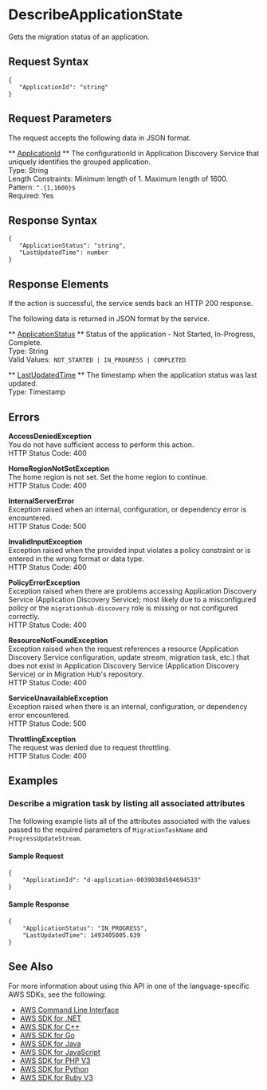 # DescribeApplicationState<a name="API_DescribeApplicationState"></a>

Gets the migration status of an application\.

## Request Syntax<a name="API_DescribeApplicationState_RequestSyntax"></a>

```
{
   "ApplicationId": "string"
}
```

## Request Parameters<a name="API_DescribeApplicationState_RequestParameters"></a>

The request accepts the following data in JSON format\.

 ** [ApplicationId](#API_DescribeApplicationState_RequestSyntax) **   <a name="migrationhub-DescribeApplicationState-request-ApplicationId"></a>
The configurationId in Application Discovery Service that uniquely identifies the grouped application\.  
Type: String  
Length Constraints: Minimum length of 1\. Maximum length of 1600\.  
Pattern: `^.{1,1600}$`   
Required: Yes

## Response Syntax<a name="API_DescribeApplicationState_ResponseSyntax"></a>

```
{
   "ApplicationStatus": "string",
   "LastUpdatedTime": number
}
```

## Response Elements<a name="API_DescribeApplicationState_ResponseElements"></a>

If the action is successful, the service sends back an HTTP 200 response\.

The following data is returned in JSON format by the service\.

 ** [ApplicationStatus](#API_DescribeApplicationState_ResponseSyntax) **   <a name="migrationhub-DescribeApplicationState-response-ApplicationStatus"></a>
Status of the application \- Not Started, In\-Progress, Complete\.  
Type: String  
Valid Values:` NOT_STARTED | IN_PROGRESS | COMPLETED` 

 ** [LastUpdatedTime](#API_DescribeApplicationState_ResponseSyntax) **   <a name="migrationhub-DescribeApplicationState-response-LastUpdatedTime"></a>
The timestamp when the application status was last updated\.  
Type: Timestamp

## Errors<a name="API_DescribeApplicationState_Errors"></a>

 **AccessDeniedException**   
You do not have sufficient access to perform this action\.  
HTTP Status Code: 400

 **HomeRegionNotSetException**   
The home region is not set\. Set the home region to continue\.  
HTTP Status Code: 400

 **InternalServerError**   
Exception raised when an internal, configuration, or dependency error is encountered\.  
HTTP Status Code: 500

 **InvalidInputException**   
Exception raised when the provided input violates a policy constraint or is entered in the wrong format or data type\.  
HTTP Status Code: 400

 **PolicyErrorException**   
Exception raised when there are problems accessing Application Discovery Service \(Application Discovery Service\); most likely due to a misconfigured policy or the `migrationhub-discovery` role is missing or not configured correctly\.  
HTTP Status Code: 400

 **ResourceNotFoundException**   
Exception raised when the request references a resource \(Application Discovery Service configuration, update stream, migration task, etc\.\) that does not exist in Application Discovery Service \(Application Discovery Service\) or in Migration Hub's repository\.  
HTTP Status Code: 400

 **ServiceUnavailableException**   
Exception raised when there is an internal, configuration, or dependency error encountered\.  
HTTP Status Code: 500

 **ThrottlingException**   
The request was denied due to request throttling\.  
HTTP Status Code: 400

## Examples<a name="API_DescribeApplicationState_Examples"></a>

### Describe a migration task by listing all associated attributes<a name="API_DescribeApplicationState_Example_1"></a>

The following example lists all of the attributes associated with the values passed to the required parameters of `MigrationTaskName` and `ProgressUpdateStream`\.

#### Sample Request<a name="API_DescribeApplicationState_Example_1_Request"></a>

```
{
    "ApplicationId": "d-application-0039038d504694533"
}
```

#### Sample Response<a name="API_DescribeApplicationState_Example_1_Response"></a>

```
{
    "ApplicationStatus": "IN_PROGRESS", 
    "LastUpdatedTime": 1493405005.639
}
```

## See Also<a name="API_DescribeApplicationState_SeeAlso"></a>

For more information about using this API in one of the language\-specific AWS SDKs, see the following:
+  [AWS Command Line Interface](https://docs.aws.amazon.com/goto/aws-cli/AWSMigrationHub-2017-05-31/DescribeApplicationState) 
+  [AWS SDK for \.NET](https://docs.aws.amazon.com/goto/DotNetSDKV3/AWSMigrationHub-2017-05-31/DescribeApplicationState) 
+  [AWS SDK for C\+\+](https://docs.aws.amazon.com/goto/SdkForCpp/AWSMigrationHub-2017-05-31/DescribeApplicationState) 
+  [AWS SDK for Go](https://docs.aws.amazon.com/goto/SdkForGoV1/AWSMigrationHub-2017-05-31/DescribeApplicationState) 
+  [AWS SDK for Java](https://docs.aws.amazon.com/goto/SdkForJava/AWSMigrationHub-2017-05-31/DescribeApplicationState) 
+  [AWS SDK for JavaScript](https://docs.aws.amazon.com/goto/AWSJavaScriptSDK/AWSMigrationHub-2017-05-31/DescribeApplicationState) 
+  [AWS SDK for PHP V3](https://docs.aws.amazon.com/goto/SdkForPHPV3/AWSMigrationHub-2017-05-31/DescribeApplicationState) 
+  [AWS SDK for Python](https://docs.aws.amazon.com/goto/boto3/AWSMigrationHub-2017-05-31/DescribeApplicationState) 
+  [AWS SDK for Ruby V3](https://docs.aws.amazon.com/goto/SdkForRubyV3/AWSMigrationHub-2017-05-31/DescribeApplicationState) 